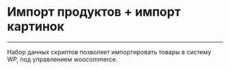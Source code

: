 # Импорт продуктов + импорт картинок

---

Набор данных скриптов позволяет импортировать товары в систему WP, под управлением woocommerce.
 
